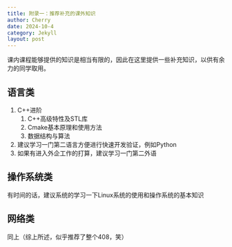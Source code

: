 ```yaml
---
title: 附录一：推荐补充的课外知识
author: Cherry
date: 2024-10-4
category: Jekyll
layout: post
---
```


课内课程能够提供的知识是相当有限的，因此在这里提供一些补充知识，以供有余力的同学取用。

## 语言类

1. C++进阶
   1. C++高级特性及STL库
   2. Cmake基本原理和使用方法
   3. 数据结构与算法
2. 建议学习一门第二语言方便进行快速开发验证，例如Python
3. 如果有进入外企工作的打算，建议学习一门第二外语

## 操作系统类

有时间的话，建议系统的学习一下Linux系统的使用和操作系统的基本知识

## 网络类

同上（综上所述，似乎推荐了整个408，笑）
